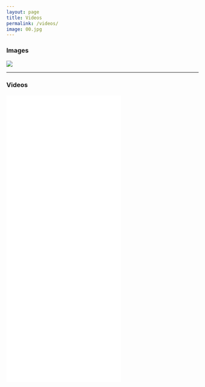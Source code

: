 ```yaml
---
layout: page
title: Videos
permalink: /videos/
image: 00.jpg    
---
```


### Images

![]({{site.baseurl}}/img/00.jpg)

***

### Videos

<iframe src="{{site.baseurl}}/img/01.mp4" frameborder="0" allowfullscreen></iframe>
<iframe src="{{site.baseurl}}/img/02.mp4" frameborder="0" allowfullscreen></iframe>  
<iframe src="{{site.baseurl}}/img/03.mp4" frameborder="0" allowfullscreen></iframe>
<iframe src="{{site.baseurl}}/img/04.mp4" frameborder="0" allowfullscreen></iframe>
<iframe src="{{site.baseurl}}/img/racoon1.mp4" frameborder="0" allowfullscreen></iframe>

